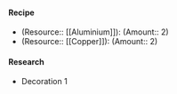 #### Recipe
- (Resource:: [[Aluminium]]): (Amount:: 2)
- (Resource:: [[Copper]]): (Amount:: 2)

#### Research
- Decoration 1